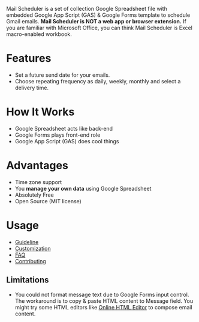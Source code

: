 Mail Scheduler is a set of collection Google Spreadsheet file with embedded Google App Script (GAS) & Google Forms template to schedule Gmail emails. **Mail Scheduler is NOT a web app or browser extension.** If you are familiar with Microsoft Office, you can think Mail Scheduler is Excel macro-enabled workbook.

# Features
- Set a future send date for your emails.
- Choose repeating frequency as daily, weekly, monthly and select a delivery time.

# How It Works

- Google Spreadsheet acts like back-end
- Google Forms plays front-end role
- Google App Script (GAS) does cool things

# Advantages

- Time zone support
- You **manage your own data** using Google Spreadsheet
- Absolutely Free
- Open Source (MIT license)

# Usage

- [Guideline](https://github.com/siquylee/mail-scheduler/wiki)
- [Customization](https://github.com/siquylee/mail-scheduler/wiki/Customization)
- [FAQ](https://github.com/siquylee/mail-scheduler/wiki/FAQ)
- [Contributing](https://github.com/siquylee/mail-scheduler/wiki/Contributing)

## Limitations

- You could not format message text due to Google Forms input control. The workaround is to copy & paste HTML content to Message field. You might try some HTML editors like [Online HTML Editor](https://html-online.com/editor/)  to compose email content.